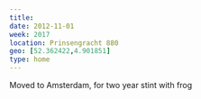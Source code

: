 ```yaml
---
title:
date: 2012-11-01
week: 2017
location: Prinsengracht 880
geo: [52.362422,4.901851]
type: home
---
```


Moved to Amsterdam, for two year stint with frog

